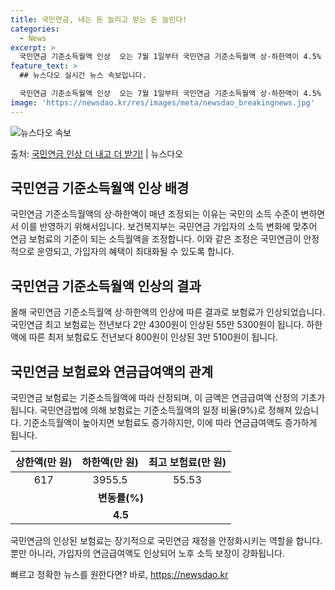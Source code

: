 ```yaml
---
title: 국민연금, 내는 돈 늘리고 받는 돈 늘린다!
categories:
  - News
excerpt: >
  국민연금 기준소득월액 인상  오는 7월 1일부터 국민연금 기준소득월액 상·하한액이 4.5% 인상됩니다. 보건…
feature_text: >
  ## 뉴스다오 실시간 뉴스 속보입니다.

  국민연금 기준소득월액 인상  오는 7월 1일부터 국민연금 기준소득월액 상·하한액이 4.5% 인상됩니다. 보건…
image: 'https://newsdao.kr/res/images/meta/newsdao_breakingnews.jpg'
---
```


![뉴스다오 속보](https://newsdao.kr/res/images/meta/newsdao_breakingnews.jpg)

<p>출처: <a href="https://newsdao.kr/4187" rel="dofollow">국민연금 인상 더 내고 더 받기!</a> | 뉴스다오</p>

<h2 data-ke-size="size26">국민연금 기준소득월액 인상 배경</h2>
<p data-ke-size="size16">국민연금 기준소득월액의 상·하한액이 매년 조정되는 이유는 국민의 소득 수준이 변하면서 이를 반영하기 위해서입니다. 보건복지부는 국민연금 가입자의 소득 변화에 맞추어 연금 보험료의 기준이 되는 소득월액을 조정합니다. 이와 같은 조정은 국민연금이 안정적으로 운영되고, 가입자의 혜택이 최대화될 수 있도록 합니다.</p>

<h2 data-ke-size="size26">국민연금 기준소득월액 인상의 결과</h2>
<p data-ke-size="size16">올해 국민연금 기준소득월액 상·하한액의 인상에 따른 결과로 보험료가 인상되었습니다. 국민연금 최고 보험료는 전년보다 2만 4300원이 인상된 55만 5300원이 됩니다. 하한액에 따른 최저 보험료도 전년보다 800원이 인상된 3만 5100원이 됩니다.</p>

<h2 data-ke-size="size26">국민연금 보험료와 연금급여액의 관계</h2>
<p data-ke-size="size16">국민연금 보험료는 기준소득월액에 따라 산정되며, 이 금액은 연금급여액 산정의 기초가 됩니다. 국민연금법에 의해 보험료는 기준소득월액의 일정 비율(9%)로 정해져 있습니다. 기준소득월액이 높아지면 보험료도 증가하지만, 이에 따라 연금급여액도 증가하게 됩니다.</p>

<table>
	<thead>
		<tr>
			<th style="text-align: center;">상한액(만 원)</th>
			<th style="text-align: center;">하한액(만 원)</th>
			<th style="text-align: center;">최고 보험료(만 원)</th>
		</tr>
	</thead>
	<tbody>
		<tr>
			<td style="text-align: center;">617</td>
			<td style="text-align: center;">3955.5</td>
			<td style="text-align: center;">55.53</td>
		</tr>
		<tr>
			<td style="text-align: center;" colspan="3"><b>변동률(%)</b></td>
		</tr>
		<tr>
			<td style="text-align: center;" colspan="3"><b>4.5</b></td>
		</tr>
	</tbody>
</table>

<p data-ke-size="size16">국민연금의 인상된 보험료는 장기적으로 국민연금 재정을 안정화시키는 역할을 합니다. 뿐만 아니라, 가입자의 연금급여액도 인상되어 노후 소득 보장이 강화됩니다.</p> 

빠르고 정확한 뉴스를 원한다면? 바로, <a href="https://newsdao.kr" rel="dofollow">https://newsdao.kr</a>


